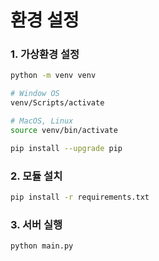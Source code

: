 # 환경 설정

### 1. 가상환경 설정
```bash
python -m venv venv

# Window OS
venv/Scripts/activate

# MacOS, Linux
source venv/bin/activate

pip install --upgrade pip
```

### 2. 모듈 설치
```bash
pip install -r requirements.txt
```

### 3. 서버 실행
```bash
python main.py
```